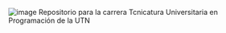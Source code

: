 ![image](https://github.com/Elmtt/ASO2024TPs/assets/166415262/1331c889-de9b-43a6-83d0-e6ac5a8e0d8a)
Repositorio para la carrera Tcnicatura Universitaria en Programación de la UTN
